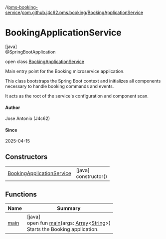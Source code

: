 //[pms-booking-service](../../../index.md)/[com.github.j4c62.pms.booking](../index.md)/[BookingApplicationService](index.md)

# BookingApplicationService

[java]\
@SpringBootApplication

open class [BookingApplicationService](index.md)

Main entry point for the Booking microservice application. 

This class bootstraps the Spring Boot context and initializes all components necessary to handle booking commands and events. 

It acts as the root of the service's configuration and component scan.

#### Author

Jose Antonio (J4c62)

#### Since

2025-04-15

## Constructors

| | |
|---|---|
| [BookingApplicationService](-booking-application-service.md) | [java]<br>constructor() |

## Functions

| Name | Summary |
|---|---|
| [main](main.md) | [java]<br>open fun [main](main.md)(args: [Array](https://kotlinlang.org/api/core/kotlin-stdlib/kotlin/-array/index.html)&lt;[String](https://docs.oracle.com/en/java/javase/23/docs/api/java.base/java/lang/String.html)&gt;)<br>Starts the Booking application. |